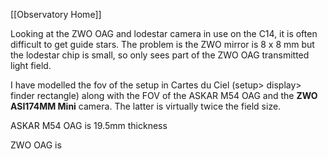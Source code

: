 [[Observatory Home]]

Looking at the ZWO OAG and lodestar camera in use on the C14, it is often difficult to get guide stars. The problem is the ZWO mirror is 8 x 8 mm but the lodestar chip is small, so only sees part of the ZWO OAG transmitted light field.

I have modelled the fov of the setup in Cartes du Ciel (setup> display> finder rectangle) along with the FOV of the ASKAR M54 OAG and the **ZWO ASI174MM Mini** camera. The latter is virtually twice the field size.

ASKAR M54 OAG is 19.5mm thickness

ZWO OAG is 

